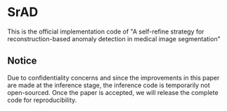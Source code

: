 # SrAD
This is the official implementation code of "A self-refine strategy for reconstruction-based anomaly detection in medical image segmentation"

## Notice
Due to confidentiality concerns and since the improvements in this paper are made at the inference stage, the inference code is temporarily not open-sourced. Once the paper is accepted, we will release the complete code for reproducibility.
